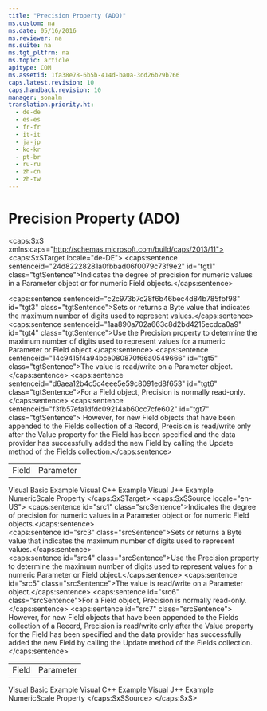 ```yaml
---
title: "Precision Property (ADO)"
ms.custom: na
ms.date: 05/16/2016
ms.reviewer: na
ms.suite: na
ms.tgt_pltfrm: na
ms.topic: article
apitype: COM
ms.assetid: 1fa38e78-6b5b-414d-ba0a-3dd26b29b766
caps.latest.revision: 10
caps.handback.revision: 10
manager: sonalm
translation.priority.ht: 
  - de-de
  - es-es
  - fr-fr
  - it-it
  - ja-jp
  - ko-kr
  - pt-br
  - ru-ru
  - zh-cn
  - zh-tw
---
```

# Precision Property (ADO)
<?xml version="1.0" encoding="utf-8"?>
<caps:SxS xmlns:caps="http://schemas.microsoft.com/build/caps/2013/11">
  <caps:SxSTarget locale="de-DE">
    <developerReferenceWithoutSyntaxDocument xsi:schemaLocation="http://ddue.schemas.microsoft.com/authoring/2003/5 http://dduestorage.blob.core.windows.net/ddueschema/developer.xsd" xmlns="http://ddue.schemas.microsoft.com/authoring/2003/5" xmlns:xlink="http://www.w3.org/1999/xlink" xmlns:xsi="http://www.w3.org/2001/XMLSchema-instance">
      <introduction>
        <para>
          <caps:sentence sentenceid="24d82228281a0fbbad06f0079c73f9e2" id="tgt1" class="tgtSentence">Indicates the degree of precision for numeric values in a <legacyLink xlink:href="e010e794-7f0f-4026-8b5b-37328e437d63">Parameter</legacyLink> object or for numeric <legacyLink xlink:href="b10a72fc-3c4b-4186-a70b-993dc9f7a092">Field</legacyLink> objects.</caps:sentence>
        </para>
      </introduction>
      <section>
        <title>
          <caps:sentence sentenceid="6f253c84dca33d0cd6f1b864ea701e8a" id="tgt2" class="tgtSentence">Settings and Return Values</caps:sentence>
        </title>
        <content>
          <para>
            <caps:sentence sentenceid="c2c973b7c28f6b46bec4d84b785fbf98" id="tgt3" class="tgtSentence">Sets or returns a <languageKeyword>Byte</languageKeyword> value that indicates the maximum number of digits used to represent values.</caps:sentence>
          </para>
        </content>
      </section>
      <languageReferenceRemarks>
        <content>
          <para>
            <caps:sentence sentenceid="1aa890a702a663c8d2bd4215ecdca0a9" id="tgt4" class="tgtSentence">Use the <unmanagedCodeEntityReference>Precision</unmanagedCodeEntityReference> property to determine the maximum number of digits used to represent values for a numeric <legacyBold>Parameter</legacyBold> or <legacyBold>Field</legacyBold> object.</caps:sentence>
          </para>
          <para>
            <caps:sentence sentenceid="14c9415f4a94bce080870f66a0549666" id="tgt5" class="tgtSentence">The value is read/write on a <unmanagedCodeEntityReference>Parameter</unmanagedCodeEntityReference> object.</caps:sentence>
          </para>
          <para>
            <caps:sentence sentenceid="d6aea12b4c5c4eee5e59c8091ed8f653" id="tgt6" class="tgtSentence">For a <unmanagedCodeEntityReference>Field</unmanagedCodeEntityReference><legacyBold> </legacyBold>object, <unmanagedCodeEntityReference>Precision</unmanagedCodeEntityReference> is normally read-only.</caps:sentence>
            <caps:sentence sentenceid="f3fb57efa1dfdc09214ab60cc7cfe602" id="tgt7" class="tgtSentence"> However, for new <unmanagedCodeEntityReference>Field</unmanagedCodeEntityReference> objects that have been appended to the <legacyLink xlink:href="7c371474-b88f-4730-afa5-44163a0488d5">Fields</legacyLink> collection of a <legacyLink xlink:href="db83ed2c-a8e3-460c-8682-64667e4d5d01">Record</legacyLink>, <unmanagedCodeEntityReference>Precision</unmanagedCodeEntityReference> is read/write only after the <legacyLink xlink:href="48919c74-86d4-462e-99b9-8854ceb8d683">Value</legacyLink> property for the <unmanagedCodeEntityReference>Field</unmanagedCodeEntityReference> has been specified and the data provider has successfully added the new <unmanagedCodeEntityReference>Field</unmanagedCodeEntityReference> by calling the <legacyLink xlink:href="6b2a9c31-1a7e-40db-8a53-30720d0f6cc1">Update</legacyLink> method of the <unmanagedCodeEntityReference>Fields</unmanagedCodeEntityReference> collection.</caps:sentence>
          </para>
        </content>
      </languageReferenceRemarks>
      <section>
        <title>
          <caps:sentence sentenceid="2f342d3be839cc5b67ae0de7d404b8e6" id="tgt8" class="tgtSentence">Applies To</caps:sentence>
        </title>
        <content>
          <table>
            <tbody>
              <tr>
                <TD>
                  <para>
                    <link xlink:href="b10a72fc-3c4b-4186-a70b-993dc9f7a092">Field</link>
                  </para>
                </TD>
                <TD>
                  <para>
                    <link xlink:href="e010e794-7f0f-4026-8b5b-37328e437d63">Parameter</link>
                  </para>
                </TD>
              </tr>
            </tbody>
          </table>
        </content>
      </section>
      <relatedTopics>
        <link xlink:href="9c1e2322-c225-49d1-a120-a343f23cea73">Visual Basic Example</link>
        <link xlink:href="55d91ba8-4d80-4df6-af8e-060a19ddc138">Visual C++ Example</link>
        <link xlink:href="ca9f10d2-b5d1-449b-807b-649ef4fbf0bb">Visual J++ Example</link>
        <link xlink:href="29a02992-64be-4fcd-be13-445cba205893">NumericScale Property</link>
      </relatedTopics>
    </developerReferenceWithoutSyntaxDocument>
  </caps:SxSTarget>
  <caps:SxSSource locale="en-US">
    <developerReferenceWithoutSyntaxDocument xsi:schemaLocation="http://ddue.schemas.microsoft.com/authoring/2003/5 http://dduestorage.blob.core.windows.net/ddueschema/developer.xsd" xmlns="http://ddue.schemas.microsoft.com/authoring/2003/5" xmlns:xlink="http://www.w3.org/1999/xlink" xmlns:xsi="http://www.w3.org/2001/XMLSchema-instance">
      <introduction>
        <para>
          <caps:sentence id="src1" class="srcSentence">Indicates the degree of precision for numeric values in a <legacyLink xlink:href="e010e794-7f0f-4026-8b5b-37328e437d63">Parameter</legacyLink> object or for numeric <legacyLink xlink:href="b10a72fc-3c4b-4186-a70b-993dc9f7a092">Field</legacyLink> objects.</caps:sentence>
        </para>
      </introduction>
      <section>
        <title>
          <caps:sentence id="src2" class="srcSentence">Settings and Return Values</caps:sentence>
        </title>
        <content>
          <para>
            <caps:sentence id="src3" class="srcSentence">Sets or returns a <languageKeyword>Byte</languageKeyword> value that indicates the maximum number of digits used to represent values.</caps:sentence>
          </para>
        </content>
      </section>
      <languageReferenceRemarks>
        <content>
          <para>
            <caps:sentence id="src4" class="srcSentence">Use the <unmanagedCodeEntityReference>Precision</unmanagedCodeEntityReference> property to determine the maximum number of digits used to represent values for a numeric <legacyBold>Parameter</legacyBold> or <legacyBold>Field</legacyBold> object.</caps:sentence>
          </para>
          <para>
            <caps:sentence id="src5" class="srcSentence">The value is read/write on a <unmanagedCodeEntityReference>Parameter</unmanagedCodeEntityReference> object.</caps:sentence>
          </para>
          <para>
            <caps:sentence id="src6" class="srcSentence">For a <unmanagedCodeEntityReference>Field</unmanagedCodeEntityReference><legacyBold> </legacyBold>object, <unmanagedCodeEntityReference>Precision</unmanagedCodeEntityReference> is normally read-only.</caps:sentence>
            <caps:sentence id="src7" class="srcSentence"> However, for new <unmanagedCodeEntityReference>Field</unmanagedCodeEntityReference> objects that have been appended to the <legacyLink xlink:href="7c371474-b88f-4730-afa5-44163a0488d5">Fields</legacyLink> collection of a <legacyLink xlink:href="db83ed2c-a8e3-460c-8682-64667e4d5d01">Record</legacyLink>, <unmanagedCodeEntityReference>Precision</unmanagedCodeEntityReference> is read/write only after the <legacyLink xlink:href="48919c74-86d4-462e-99b9-8854ceb8d683">Value</legacyLink> property for the <unmanagedCodeEntityReference>Field</unmanagedCodeEntityReference> has been specified and the data provider has successfully added the new <unmanagedCodeEntityReference>Field</unmanagedCodeEntityReference> by calling the <legacyLink xlink:href="6b2a9c31-1a7e-40db-8a53-30720d0f6cc1">Update</legacyLink> method of the <unmanagedCodeEntityReference>Fields</unmanagedCodeEntityReference> collection.</caps:sentence>
          </para>
        </content>
      </languageReferenceRemarks>
      <section>
        <title>
          <caps:sentence id="src8" class="srcSentence">Applies To</caps:sentence>
        </title>
        <content>
          <table>
            <tbody>
              <tr>
                <TD>
                  <para>
                    <link xlink:href="b10a72fc-3c4b-4186-a70b-993dc9f7a092">Field</link>
                  </para>
                </TD>
                <TD>
                  <para>
                    <link xlink:href="e010e794-7f0f-4026-8b5b-37328e437d63">Parameter</link>
                  </para>
                </TD>
              </tr>
            </tbody>
          </table>
        </content>
      </section>
      <relatedTopics>
        <link xlink:href="9c1e2322-c225-49d1-a120-a343f23cea73">Visual Basic Example</link>
        <link xlink:href="55d91ba8-4d80-4df6-af8e-060a19ddc138">Visual C++ Example</link>
        <link xlink:href="ca9f10d2-b5d1-449b-807b-649ef4fbf0bb">Visual J++ Example</link>
        <link xlink:href="29a02992-64be-4fcd-be13-445cba205893">NumericScale Property</link>
      </relatedTopics>
    </developerReferenceWithoutSyntaxDocument>
  </caps:SxSSource>
</caps:SxS>